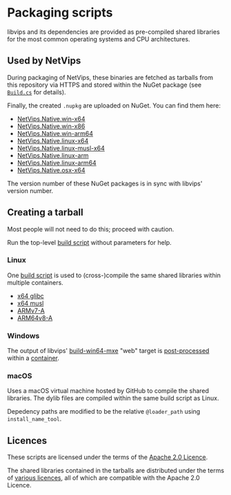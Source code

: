 # Packaging scripts

libvips and its dependencies are provided as pre-compiled shared libraries
for the most common operating systems and CPU architectures.

## Used by NetVips

During packaging of NetVips, these binaries are fetched as tarballs from
this repository via HTTPS and stored within the NuGet package (see
[`Build.cs`](https://github.com/kleisauke/net-vips/blob/master/build/Build.cs)
for details).

Finally, the created `.nupkg` are uploaded on NuGet. You can find them here:
* [NetVips.Native.win-x64](https://www.nuget.org/packages/NetVips.Native.win-x64)
* [NetVips.Native.win-x86](https://www.nuget.org/packages/NetVips.Native.win-x86)
* [NetVips.Native.win-arm64](https://www.nuget.org/packages/NetVips.Native.win-arm64)
* [NetVips.Native.linux-x64](https://www.nuget.org/packages/NetVips.Native.linux-x64)
* [NetVips.Native.linux-musl-x64](https://www.nuget.org/packages/NetVips.Native.linux-musl-x64)
* [NetVips.Native.linux-arm](https://www.nuget.org/packages/NetVips.Native.linux-arm)
* [NetVips.Native.linux-arm64](https://www.nuget.org/packages/NetVips.Native.linux-arm64)
* [NetVips.Native.osx-x64](https://www.nuget.org/packages/NetVips.Native.osx-x64)

The version number of these NuGet packages is in sync with libvips' version number.

## Creating a tarball

Most people will not need to do this; proceed with caution.

Run the top-level [build script](build.sh) without parameters for help.

### Linux

One [build script](build/lin.sh) is used to (cross-)compile
the same shared libraries within multiple containers.

* [x64 glibc](linux-x64/Dockerfile)
* [x64 musl](linux-musl-x64/Dockerfile)
* [ARMv7-A](linux-arm/Dockerfile)
* [ARM64v8-A](linux-arm64/Dockerfile)

### Windows

The output of libvips' [build-win64-mxe](https://github.com/libvips/build-win64-mxe)
"web" target is [post-processed](build/win.sh) within a [container](win32/Dockerfile).

### macOS

Uses a macOS virtual machine hosted by GitHub to compile the shared libraries.
The dylib files are compiled within the same build script as Linux.

Depedency paths are modified to be the relative `@loader_path` using `install_name_tool`.

## Licences

These scripts are licensed under the terms of the [Apache 2.0 Licence](LICENSE).

The shared libraries contained in the tarballs are distributed under
the terms of [various licences](THIRD-PARTY-NOTICES.md), all of which
are compatible with the Apache 2.0 Licence.
